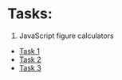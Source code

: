 ﻿# Tasks:

1. JavaScript figure calculators
 + [Task 1](https://github.com/Aramil326/JavaScript_Practice/tree/master/JavaScript-figure-calculators/task-1)
 + [Task 2](https://github.com/Aramil326/JavaScript_Practice/tree/master/JavaScript-figure-calculators/task-2)
 + [Task 3](https://github.com/Aramil326/JavaScript_Practice/tree/master/JavaScript-figure-calculators/task-3)
